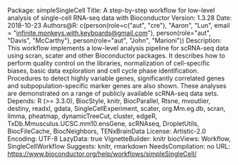 Package: simpleSingleCell 
Title: A step-by-step workflow for low-level analysis of single-cell RNA-seq data with Bioconductor
Version: 1.3.28
Date: 2018-10-23
Authors@R: c(person(role=c("aut", "cre"), "Aaron", "Lun", email = "infinite.monkeys.with.keyboards@gmail.com"),
        person(role="aut", "Davis", "McCarthy"),
        person(role="aut", "John", "Marioni"))
Description: This workflow implements a low-level analysis pipeline for scRNA-seq data using scran, scater and other Bioconductor packages.
             It describes how to perform quality control on the libraries, normalization of cell-specific biases, basic data exploration 
             and cell cycle phase identification. Procedures to detect highly variable genes, significantly correlated genes and 
             subpopulation-specific marker genes are also shown. These analyses are demonstrated on a range of publicly available scRNA-seq data sets. 
Depends: R (>= 3.3.0),
        BiocStyle,
        knitr,
        BiocParallel,
        Rtsne,
        mvoutlier,
        destiny,
        readxl,
        gdata,
        SingleCellExperiment,
        scater,
        org.Mm.eg.db,
        scran,
        limma,
        pheatmap,
        dynamicTreeCut,
        cluster,
        edgeR,
        TxDb.Mmusculus.UCSC.mm10.ensGene,
        scRNAseq,
        DropletUtils,
        BiocFileCache,
        BiocNeighbors,
        TENxBrainData
License: Artistic-2.0
Encoding: UTF-8
LazyData: true
VignetteBuilder: knitr
biocViews: Workflow, SingleCellWorkflow
Suggests: knitr, rmarkdown
NeedsCompilation: no
URL: https://www.bioconductor.org/help/workflows/simpleSingleCell/ 
